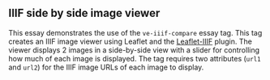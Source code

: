 <param ve-config
       title="IIIF side by side image viewer example"
       banner="https://upload.wikimedia.org/wikipedia/commons/d/d7/Graphical_network.png"
       layout="vtl"
       author="Labs">

## IIIF side by side image viewer

This essay demonstrates the use of the `ve-iiif-compare` essay tag.  This tag creates an IIIF image viewer using
Leaflet and the [Leaflet-IIIF](https://github.com/mejackreed/Leaflet-IIIF) plugin.  The viewer displays 2 images in a
side-by-side view with a slider for controlling how much of each image is displayed.  The tag requires two attributes (`url1` and `url2`) for the IIIF image URLs of each image to display.
<param ve-iiif-compare
       url1="https://free.iiifhosting.com/iiif/54d7fcd7cb16edd725cee58c12e37c5b22cfdf2bc9f5c177709b784a82571e93/info.json"
       url2="https://free.iiifhosting.com/iiif/416ed96853ac926261ea1f37a35b55b0116b255feba7c7173178888ad76f0ce0/info.json">
